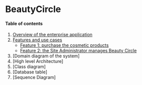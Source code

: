 # BeautyCircle

#### Table of contents

1. [Overview of the enterprise application](#section-1)
2. [Features and use cases](#section-2)
    - [Feature 1: purchase the cosmetic products](#subsection-a)
    - [Feature 2: the Site Administrator manages Beauty Circle](#subsection-b)
3. [Domain diagram of the system]
4. [High level Architecture]
5. [Class diagram]
6. [Database table]
7. [Sequence Diagram]


